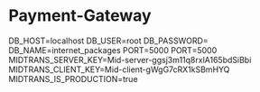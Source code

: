 # Payment-Gateway
DB_HOST=localhost
DB_USER=root
DB_PASSWORD=
DB_NAME=internet_packages
PORT=5000
PORT=5000
MIDTRANS_SERVER_KEY=Mid-server-ggsj3m11q8rxlA165bdSiBbi
MIDTRANS_CLIENT_KEY=Mid-client-gWgG7cRX1kSBmHYQ
MIDTRANS_IS_PRODUCTION=true

